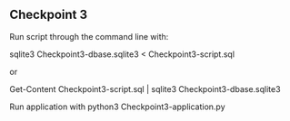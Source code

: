 ## Checkpoint 3
Run script through the command line with: 

sqlite3 Checkpoint3-dbase.sqlite3 < Checkpoint3-script.sql

or

Get-Content Checkpoint3-script.sql | sqlite3 Checkpoint3-dbase.sqlite3

Run application with python3 Checkpoint3-application.py